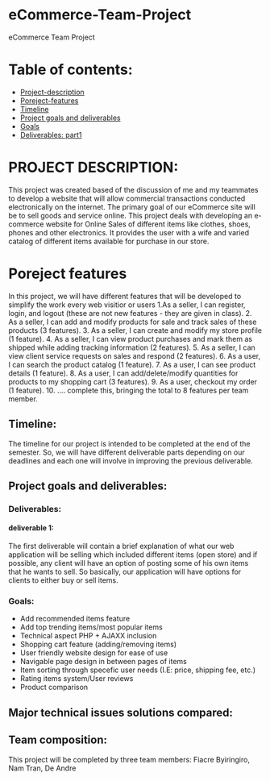 # eCommerce-Team-Project
eCommerce Team Project


# Table of contents:
- [Project-description](#PROJECT-DESCRIPTION)
- [Poreject-features](#Poreject-features)
- [Timeline](#Timeline)
- [Project goals and deliverables](#Project-goals-and-deliverables)
- [Goals](#Goals)
- [Deliverables: part1](#deliverables)
# PROJECT DESCRIPTION:
This project was created based of the discussion of me and my teammates to develop a website that will allow commercial transactions conducted electronically on the internet. The primary goal of our eCommerce site will be to sell goods and service online. This project deals with developing an e-commerce website for Online Sales of different items like clothes, shoes, phones and other electronics. It provides the user with a wife and varied catalog of different items available for purchase in our store.

# Poreject features
In this project, we will have different features that will be developed to simplify the work every web visitior or users
 1.As a seller, I can register, login, and logout (these are not new features - they are given in class).
 2. As a seller, I can add and modify products for sale and track sales of these products (3 features).
 3. As a seller, I can create and modify my store profile (1 feature).
 4. As a seller, I can view product purchases and mark them as shipped while adding tracking information (2 features).
 5. As a seller, I can view client service requests on sales and respond (2 features).
 6. As a user, I can search the product catalog (1 feature).
 7. As a user, I can see product details (1 feature).
 8. As a user, I can add/delete/modify quantities for products to my shopping cart (3 features).
 9. As a user, checkout my order (1 feature).
 10. .... complete this, bringing the total to 8 features per team member.

## Timeline: 

The timeline for our project is intended to be completed at the end of the semester. So, we will have different deliverable parts depending on our deadlines and each one will involve in improving the previous deliverable.

## Project goals and deliverables:
### Deliverables:
#### deliverable 1:
The first deliverable will contain a brief explanation of what our web application will be selling which included different items (open store) and if possible, any client will have an option of posting some of his own items that he wants to sell. So basically, our application will have options for clients to either buy or sell items. 

### Goals: 
- Add recommended items feature 
- Add top trending items/most popular items
- Technical aspect PHP + AJAXX inclusion
- Shopping cart feature (adding/removing items)
- User friendly website design for ease of use
- Navigable page design in between pages of items
- Item sorting through specefic user needs (I.E: price, shipping fee, etc.)
- Rating items system/User reviews
- Product comparison
## Major technical issues solutions compared:
 

## Team composition: 

This project will be completed by three team members: Fiacre Byiringiro, Nam Tran, De Andre
